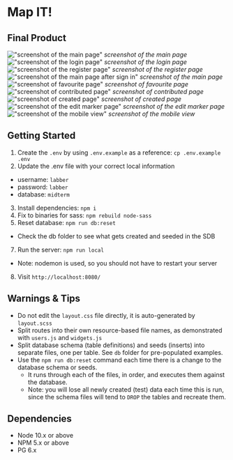 # Map IT!

## Final Product

!["screenshot of the main page"](https://github.com/thomaswyee/mapit/commit/0eee3109d3cd06ebd4bacdaac7c192d9deec3049)
_screenshot of the main page_
!["screenshot of the login page"](https://github.com/thomaswyee/mapit/blob/master/public/images/Login.png)
_screenshot of the login page_
!["screenshot of the register page"](https://github.com/thomaswyee/mapit/blob/master/public/images/SignUp.png)
_screenshot of the register page_
!["screenshot of the main page after sign in"](https://github.com/thomaswyee/mapit/blob/master/public/images/Main_Signed_In.png)
_screenshot of the main page_
!["screenshot of favourite page"](https://github.com/thomaswyee/mapit/blob/master/public/images/myFavs.png)
_screenshot of favourite page_
!["screenshot of contributed page"](https://github.com/thomaswyee/mapit/blob/master/public/images/contributed_maps.png)
_screenshot of contributed page_
!["screenshot of created page"](https://github.com/thomaswyee/mapit/blob/master/public/images/created_map_nav.png)
_screenshot of created page_
!["screenshot of the edit marker page"](https://github.com/thomaswyee/mapit/blob/master/public/images/update_marker_form.png)
_screenshot of the edit marker page_
!["screenshot of the mobile view"](https://github.com/thomaswyee/mapit/blob/master/public/images/mobile_view.png)
_screenshot of the mobile view_

## Getting Started

1. Create the `.env` by using `.env.example` as a reference: `cp .env.example .env`
2. Update the .env file with your correct local information

- username: `labber`
- password: `labber`
- database: `midterm`

3. Install dependencies: `npm i`
4. Fix to binaries for sass: `npm rebuild node-sass`
5. Reset database: `npm run db:reset`

- Check the db folder to see what gets created and seeded in the SDB

7. Run the server: `npm run local`

- Note: nodemon is used, so you should not have to restart your server

8. Visit `http://localhost:8080/`

## Warnings & Tips

- Do not edit the `layout.css` file directly, it is auto-generated by `layout.scss`
- Split routes into their own resource-based file names, as demonstrated with `users.js` and `widgets.js`
- Split database schema (table definitions) and seeds (inserts) into separate files, one per table. See `db` folder for pre-populated examples.
- Use the `npm run db:reset` command each time there is a change to the database schema or seeds.
  - It runs through each of the files, in order, and executes them against the database.
  - Note: you will lose all newly created (test) data each time this is run, since the schema files will tend to `DROP` the tables and recreate them.

## Dependencies

- Node 10.x or above
- NPM 5.x or above
- PG 6.x
